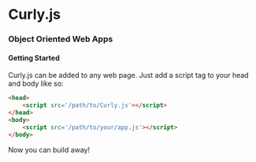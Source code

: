# Curly.js
### Object Oriented Web Apps

#### Getting Started
Curly.js can be added to any web page. Just add a script tag to your head and body like so:

```html
<head>
    <script src='/path/to/Curly.js'></script>
</head>
<body>
    <script src='/path/to/your/app.js'></script>
</body>
```

Now you can build away!
